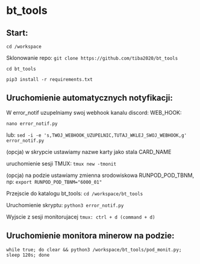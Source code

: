 # bt_tools

## Start:

`cd /workspace`

Sklonowanie repo:
`git clone https://github.com/tiba2020/bt_tools`

`cd bt_tools`

`pip3 install -r requirements.txt`

## Uruchomienie automatycznych notyfikacji:

W error_notif uzupelniamy swoj webhook kanalu discord: WEB_HOOK:

`nano error_notif.py`

lub: `sed -i -e 's,TWOJ_WEBHOOK_UZUPELNIC,TUTAJ_WKLEJ_SWOJ_WEBHOOK,g' error_notif.py`

(opcja) w skrypcie ustawiamy nazwe karty jako stala CARD_NAME

uruchomienie sesji TMUX: `tmux new -tmonit`

(opcja) na podzie ustawiamy zmienna srodowiskowa RUNPOD_POD_TBNM, np: `export RUNPOD_POD_TBNM="6000_01"`

Przejscie do katalogu bt_tools: `cd /workspace/bt_tools`

Uruchomienie skryptu: `python3 error_notif.py`

Wyjscie z sesji monitorujacej `tmux: ctrl + d (command + d)`

## Uruchomienie monitora minerow na podzie:

`while true; do clear && python3 /workspace/bt_tools/pod_monit.py; sleep 120s; done`
